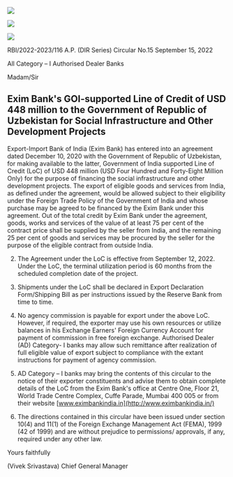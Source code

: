 ![](_page_0_Picture_0.jpeg)

![](_page_0_Picture_1.jpeg)

![](_page_0_Picture_2.jpeg)

RBI/2022-2023/116 A.P. (DIR Series) Circular No.15 September 15, 2022

All Category – I Authorised Dealer Banks

Madam/Sir

## **Exim Bank's GOI-supported Line of Credit of USD 448 million to the Government of Republic of Uzbekistan for Social Infrastructure and Other Development Projects**

Export-Import Bank of India (Exim Bank) has entered into an agreement dated December 10, 2020 with the Government of Republic of Uzbekistan, for making available to the latter, Government of India supported Line of Credit (LoC) of USD 448 million (USD Four Hundred and Forty-Eight Million Only) for the purpose of financing the social infrastructure and other development projects. The export of eligible goods and services from India, as defined under the agreement, would be allowed subject to their eligibility under the Foreign Trade Policy of the Government of India and whose purchase may be agreed to be financed by the Exim Bank under this agreement. Out of the total credit by Exim Bank under the agreement, goods, works and services of the value of at least 75 per cent of the contract price shall be supplied by the seller from India, and the remaining 25 per cent of goods and services may be procured by the seller for the purpose of the eligible contract from outside India.

2. The Agreement under the LoC is effective from September 12, 2022. Under the LoC, the terminal utilization period is 60 months from the scheduled completion date of the project.

3. Shipments under the LoC shall be declared in Export Declaration Form/Shipping Bill as per instructions issued by the Reserve Bank from time to time.

4. No agency commission is payable for export under the above LoC. However, if required, the exporter may use his own resources or utilize balances in his Exchange Earners' Foreign Currency Account for payment of commission in free foreign exchange. Authorised Dealer (AD) Category- I banks may allow such remittance after realization of full eligible value of export subject to compliance with the extant instructions for payment of agency commission.

5. AD Category – I banks may bring the contents of this circular to the notice of their exporter constituents and advise them to obtain complete details of the LoC from the Exim Bank's office at Centre One, Floor 21, World Trade Centre Complex, Cuffe Parade, Mumbai 400 005 or from their website [www.eximbankindia.in](http://www.eximbankindia.in/) 

6. The directions contained in this circular have been issued under section 10(4) and 11(1) of the Foreign Exchange Management Act (FEMA), 1999 (42 of 1999) and are without prejudice to permissions/ approvals, if any, required under any other law.

Yours faithfully

(Vivek Srivastava) Chief General Manager